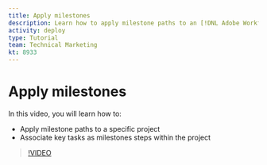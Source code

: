 ```yaml
---
title: Apply milestones
description: Learn how to apply milestone paths to an [!DNL Adobe Workfront] project and associate key tasks as milestone steps within the project.
activity: deploy
type: Tutorial
team: Technical Marketing
kt: 8933
---
```

# Apply milestones

In this video, you will learn how to:

* Apply milestone paths to a specific project
* Associate key tasks as milestones steps within the project

>[!VIDEO](https://video.tv.adobe.com/v/335205/?quality=12)
